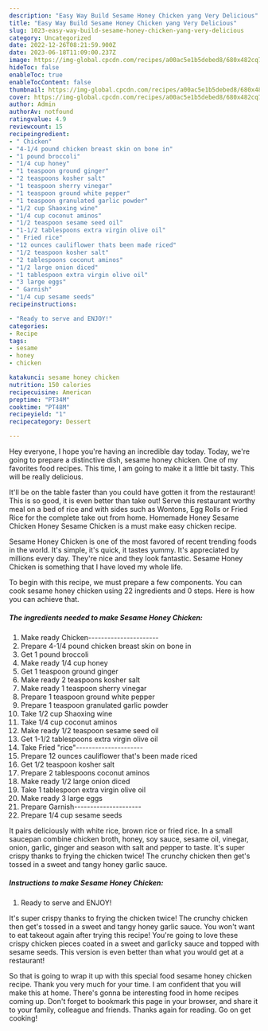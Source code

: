 ```yaml
---
description: "Easy Way Build Sesame Honey Chicken yang Very Delicious"
title: "Easy Way Build Sesame Honey Chicken yang Very Delicious"
slug: 1023-easy-way-build-sesame-honey-chicken-yang-very-delicious
category: Uncategorized
date: 2022-12-26T08:21:59.900Z
date: 2023-06-18T11:09:00.237Z
image: https://img-global.cpcdn.com/recipes/a00ac5e1b5debed8/680x482cq70/sesame-honey-chicken-recipe-main-photo.jpg
hideToc: false
enableToc: true
enableTocContent: false
thumbnail: https://img-global.cpcdn.com/recipes/a00ac5e1b5debed8/680x482cq70/sesame-honey-chicken-recipe-main-photo.jpg
cover: https://img-global.cpcdn.com/recipes/a00ac5e1b5debed8/680x482cq70/sesame-honey-chicken-recipe-main-photo.jpg
author: Admin
authorAv: notfound
ratingvalue: 4.9
reviewcount: 15
recipeingredient:
- " Chicken"
- "4-1/4 pound chicken breast skin on bone in"
- "1 pound broccoli"
- "1/4 cup honey"
- "1 teaspoon ground ginger"
- "2 teaspoons kosher salt"
- "1 teaspoon sherry vinegar"
- "1 teaspoon ground white pepper"
- "1 teaspoon granulated garlic powder"
- "1/2 cup Shaoxing wine"
- "1/4 cup coconut aminos"
- "1/2 teaspoon sesame seed oil"
- "1-1/2 tablespoons extra virgin olive oil"
- " Fried rice"
- "12 ounces cauliflower thats been made riced"
- "1/2 teaspoon kosher salt"
- "2 tablespoons coconut aminos"
- "1/2 large onion diced"
- "1 tablespoon extra virgin olive oil"
- "3 large eggs"
- " Garnish"
- "1/4 cup sesame seeds"
recipeinstructions:

- "Ready to serve and ENJOY!"
categories:
- Recipe
tags:
- sesame
- honey
- chicken

katakunci: sesame honey chicken 
nutrition: 150 calories
recipecuisine: American
preptime: "PT34M"
cooktime: "PT48M"
recipeyield: "1"
recipecategory: Dessert

---
```



Hey everyone, I hope you're having an incredible day today. Today, we're going to prepare a distinctive dish, sesame honey chicken. One of my favorites food recipes. This time, I am going to make it a little bit tasty. This will be really delicious.

It&#39;ll be on the table faster than you could have gotten it from the restaurant! This is so good, it is even better than take out! Serve this restaurant worthy meal on a bed of rice and with sides such as Wontons, Egg Rolls or Fried Rice for the complete take out from home. Homemade Honey Sesame Chicken Honey Sesame Chicken is a must make easy chicken recipe.

Sesame Honey Chicken is one of the most favored of recent trending foods in the world. It's simple, it's quick, it tastes yummy. It's appreciated by millions every day. They're nice and they look fantastic. Sesame Honey Chicken is something that I have loved my whole life.


To begin with this recipe, we must prepare a few components. You can cook sesame honey chicken using 22 ingredients and 0 steps. Here is how you can achieve that.

<!--inarticleads1-->

##### The ingredients needed to make Sesame Honey Chicken:

1. Make ready  Chicken----------------------
1. Prepare 4-1/4 pound chicken breast skin on bone in
1. Get 1 pound broccoli
1. Make ready 1/4 cup honey
1. Get 1 teaspoon ground ginger
1. Make ready 2 teaspoons kosher salt
1. Make ready 1 teaspoon sherry vinegar
1. Prepare 1 teaspoon ground white pepper
1. Prepare 1 teaspoon granulated garlic powder
1. Take 1/2 cup Shaoxing wine
1. Take 1/4 cup coconut aminos
1. Make ready 1/2 teaspoon sesame seed oil
1. Get 1-1/2 tablespoons extra virgin olive oil
1. Take  Fried &#34;rice&#34;---------------------
1. Prepare 12 ounces cauliflower that&#39;s been made riced
1. Get 1/2 teaspoon kosher salt
1. Prepare 2 tablespoons coconut aminos
1. Make ready 1/2 large onion diced
1. Take 1 tablespoon extra virgin olive oil
1. Make ready 3 large eggs
1. Prepare  Garnish---------------------
1. Prepare 1/4 cup sesame seeds


It pairs deliciously with white rice, brown rice or fried rice. In a small saucepan combine chicken broth, honey, soy sauce, sesame oil, vinegar, onion, garlic, ginger and season with salt and pepper to taste. It&#39;s super crispy thanks to frying the chicken twice! The crunchy chicken then get&#39;s tossed in a sweet and tangy honey garlic sauce. 

<!--inarticleads2-->

##### Instructions to make Sesame Honey Chicken:


1. Ready to serve and ENJOY!

It&#39;s super crispy thanks to frying the chicken twice! The crunchy chicken then get&#39;s tossed in a sweet and tangy honey garlic sauce. You won&#39;t want to eat takeout again after trying this recipe! You&#39;re going to love these crispy chicken pieces coated in a sweet and garlicky sauce and topped with sesame seeds. This version is even better than what you would get at a restaurant! 

So that is going to wrap it up with this special food sesame honey chicken recipe. Thank you very much for your time. I am confident that you will make this at home. There's gonna be interesting food in home recipes coming up. Don't forget to bookmark this page in your browser, and share it to your family, colleague and friends. Thanks again for reading. Go on get cooking!
